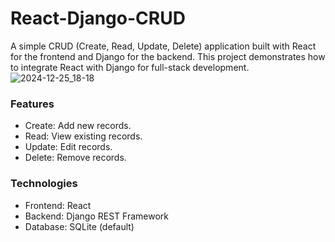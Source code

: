 # React-Django-CRUD
A simple CRUD (Create, Read, Update, Delete) application built with React for the frontend and Django for the backend. This project demonstrates how to integrate React with Django for full-stack development.
![2024-12-25_18-18](https://github.com/user-attachments/assets/c72cb4a1-6295-461f-955d-c836f1d5730c)

### Features
- Create: Add new records.
- Read: View existing records.
- Update: Edit records.
- Delete: Remove records.

### Technologies
- Frontend: React
- Backend: Django REST Framework
- Database: SQLite (default)
